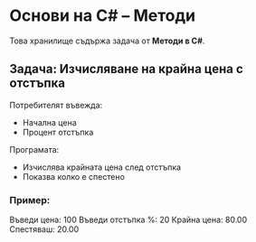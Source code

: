 # Основи на C# – Методи

Това хранилище съдържа задача от  **Методи в C#**.

## Задача: Изчисляване на крайна цена с отстъпка

Потребителят въвежда:
- Начална цена
- Процент отстъпка

Програмата:
- Изчислява крайната цена след отстъпка
- Показва колко е спестено

### Пример:
Въведи цена: 100
Въведи отстъпка %: 20
Крайна цена: 80.00
Спестяваш: 20.00
